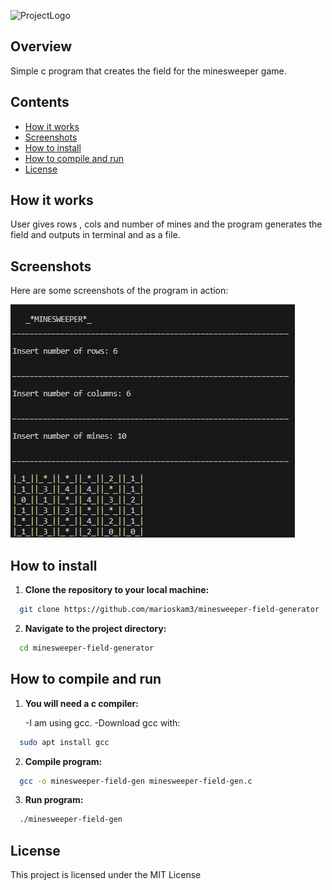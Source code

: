 ![ProjectLogo](/logo-&-screenshots/Minesweeperfiled_generator.png)

## Overview

Simple c program that creates the field for the minesweeper game.

## Contents

- [How it works](#How-it-works)
- [Screenshots](#Screenshots)
- [How to install](#How-to-install)
- [How to compile and run](How-to-compile-and-run)
- [License](#License)


## How it works

User gives rows , cols and number of mines and the program generates the field and outputs in terminal and as a file.

## Screenshots

Here are some screenshots of the program in action:

![screenshot-1](/logo-&-screenshots/Screenshot_1.png)


## How to install

1. **Clone the repository to your local machine:**
  ```bash
    git clone https://github.com/marioskam3/minesweeper-field-generator
  ```

2. **Navigate to the project directory:**
  ```bash
    cd minesweeper-field-generator
  ```

## How to compile and run

1. **You will need a c compiler:**

    -I am using gcc.
    -Download gcc with:
  ```bash
    sudo apt install gcc
  ```

2. **Compile program:**
  ```bash
    gcc -o minesweeper-field-gen minesweeper-field-gen.c
  ```

3. **Run program:**
  ```bash
    ./minesweeper-field-gen
  ```
## License

This project is licensed under the MIT License
